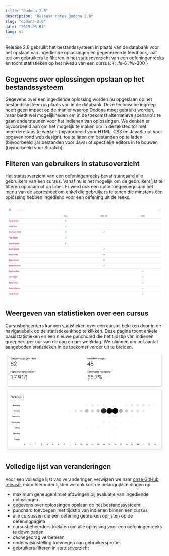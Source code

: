 ```yaml
---
title: "Dodona 2.8"
description: "Release notes Dodona 2.8"
slug: "dodona-2.8"
date: "2019-03-05"
lang: nl
---
```


Release 2.8 gebruikt het bestandssysteem in plaats van de databank voor het opslaan van ingediende oplossingen en gegenereerde feedback, laat toe om gebruikers te filteren in het statusoverzicht van een oefeningenreeks en toont statistieken op het niveau van een cursus.
{: .fs-6 .fw-300 }

## Gegevens over oplossingen opslaan op het bestandssysteem

Gegevens over een ingediende oplossing worden nu opgeslaan op het bestandssysteem in plaats van in de databank. Deze technische ingreep heeft geen impact op de manier waarop Dodona moet gebruikt worden, maar biedt wel mogelijkheden om in de toekomst alternatieve scenario's te gaan ondersteunen voor het indienen van oplossingen. We denken er bijvoorbeeld aan om het mogelijk te maken om in de teksteditor met meerdere tabs te werken (bijvoorbeeld voor HTML, CSS en JavaScript voor opgaven rond web design), toe te laten om bestanden op te laden (bijvoorbeeld .jar bestanden voor Java) of specfieke editors in te bouwen (bijvoorbeeld voor Scratch).

## Filteren van gebruikers in statusoverzicht

Het statusoverzicht van een oefeningenreeks bevat standaard alle gebruikers van een cursus. Vanaf nu is het mogelijk om de gebruikerslijst te filteren op naam of op label. Er werd ook een optie toegevoegd aan het menu van de scoresheet om enkel die gebruikers te tonen die minstens één oplossing hebben ingediend voor een oefening uit de reeks.  

![statusoverzicht](/assets/img/news/dodona-2.8/statusoverzicht.png)

## Weergeven van statistieken over een cursus

Cursusbeheerders kunnen statistieken over een cursus bekijken door in de navigatiebalk op de statistiekenknop te klikken. Deze pagina toont enkele basisstatistieken en een nieuwe punchcard die het tijdstip van indienen groepeert per uur van de dag en per weekdag. We plannen om het aantal aangeboden statistieken in de toekomst verder uit te breiden.

![cursus stats](/assets/img/news/dodona-2.8/cursus-stats.png)

## Volledige lijst van veranderingen

Voor een volledige lijst van veranderingen verwijzen we naar [onze GitHub release](https://github.com/dodona-edu/dodona/releases/tag/2.8), maar hieronder lijsten we ook kort de belangrijkste dingen op.

*   maximum geheugenlimiet afdwingen bij evaluatie van ingediende oplossingen
*   gegevens over oplossingen opslaan op het bestandssysteem
*   punchard toevoegen met tijdstip van indienen binnen een cursus
*   alle cursussen die een oefening gebruiken oplijsten op de oefeningpagina
*   cursusbeheerders toelaten om alle oplossing voor een oefeningenreeks te downloaden
*   cachegedrag verbeteren
*   onderwijsinstelling toevoegen aan gebruikersprofiel
*   gebruikers filteren in statusoverzicht
